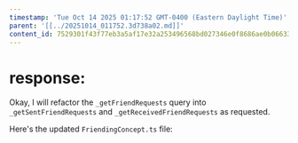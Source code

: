 ```yaml
---
timestamp: 'Tue Oct 14 2025 01:17:52 GMT-0400 (Eastern Daylight Time)'
parent: '[[../20251014_011752.3d738a02.md]]'
content_id: 7529301f43f77eb3a5af17e32a253496568bd027346e0f8686ae0b06633c4089
---
```


# response:

Okay, I will refactor the `_getFriendRequests` query into `_getSentFriendRequests` and `_getReceivedFriendRequests` as requested.

Here's the updated `FriendingConcept.ts` file:
